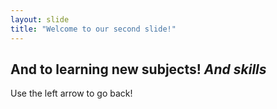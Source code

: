 ```yaml
---
layout: slide
title: "Welcome to our second slide!"
---
```

## And to learning new subjects! _And skills_
Use the left arrow to go back!
